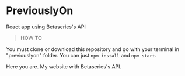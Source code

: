 # PreviouslyOn
React app using Betaseries's API 


> HOW TO

You must clone or download this repository and go with your terminal in "previouslyon" folder. You can just ```npm install``` and ```npm start```.

Here you are. My website with Betaseries's API. 
